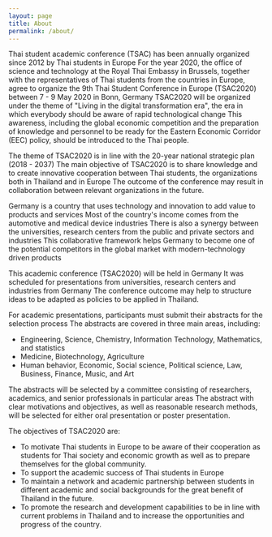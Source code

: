 ```yaml
---
layout: page
title: About
permalink: /about/
---
```


Thai student academic conference (TSAC) has been annually organized since 2012 by Thai students in Europe
For the year 2020, the office of science and technology at the Royal Thai Embassy in Brussels, together with the representatives of Thai students from the countries in Europe, agree to organize the 9th Thai Student Conference in Europe (TSAC2020) between 7 - 9 May 2020 in Bonn, Germany
TSAC2020 will be organized under the theme of  "Living in the digital transformation era", the era in which everybody should be aware of rapid technological change
This awareness, including the global economic competition and the preparation of knowledge and personnel to be ready for the Eastern Economic Corridor (EEC) policy, should be introduced to the Thai people.

The theme of TSAC2020 is in line with the 20-year national strategic plan (2018 - 2037)
The main objective of TSAC2020 is to share knowledge and to create innovative cooperation between Thai students, the organizations both in Thailand and in Europe
The outcome of the conference may result in collaboration between relevant organizations in the future.

Germany is a country that uses technology and innovation to add value to products and services
Most of the country's income comes from the automotive and medical device industries
There is also a synergy between the universities, research centers from the public and private sectors and industries
This collaborative framework helps Germany to become one of the potential competitors in the global market with modern-technology driven products


This academic conference (TSAC2020) will be held in Germany
It was scheduled for presentations from universities, research centers and industries from Germany
The conference outcome may help to structure ideas to be adapted as policies to be applied in Thailand.

For academic presentations, participants must submit their abstracts for the selection process
The abstracts are covered in three main areas, including:
* Engineering, Science, Chemistry, Information Technology, Mathematics, and statistics
* Medicine, Biotechnology, Agriculture
* Human behavior, Economic, Social science, Political science, Law, Business, Finance, Music, and Art

The abstracts will be selected by a committee consisting of researchers, academics, and senior professionals in particular areas
The abstract with clear motivations and objectives, as well as reasonable research methods, will be selected for either oral presentation or poster presentation.

The objectives of TSAC2020 are:
* To motivate Thai students in Europe to be aware of their cooperation as students for Thai society and economic growth as well as to prepare themselves for the global community.
* To support the academic success of Thai students in Europe
* To maintain a network and academic partnership between students in different academic and social backgrounds for the great benefit of Thailand in the future.
* To promote the research and development capabilities to be in line with current problems in Thailand and to increase the opportunities and progress of the country.
